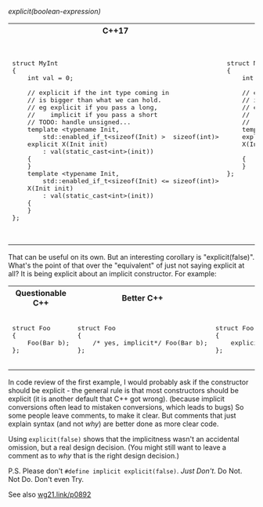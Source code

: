 
_explicit(boolean-expression)_



<table>
<tr>
<th>
C++17
</th>
<th>
C++20
</th>
</tr>
<tr>
<td  valign="top">

<pre lang="cpp">


struct MyInt
{
    int val = 0;

    // explicit if the int type coming in
    // is bigger than what we can hold.
    // eg explicit if you pass a long,
    //    implicit if you pass a short
    // TODO: handle unsigned...
    template &lt;typename Init,
        std::enabled_if_t&lt;sizeof(Init) &gt;  sizeof(int)&gt;
    explicit X(Init init)
        : val(static_cast&lt;int&gt;(init))
    {
    }
    template &lt;typename Init,
        std::enabled_if_t&lt;sizeof(Init) &lt;= sizeof(int)&gt;
    X(Init init)
        : val(static_cast&lt;int&gt;(init))
    {
    }
};


</pre>
</td>
<td  valign="top">

<pre lang="cpp">


struct MyInt
{
    int val = 0;

    // explicit if the int type coming in
    // is bigger than what we can hold.
    // eg explicit if you pass a long,
    //    implicit if you pass a short
    // (TODO: check for unsigned...) 
    template &lt;typename Integer&gt;
    explicit(sizeof(Integer) &gt; sizeof(val))
    X(Integer init)
        : val(static_cast&lt;int&gt;(init))
    {
    }
};

</pre>
</td>
</tr>
</table>

That can be useful on its own.  But an interesting corollary is "explicit(false)".
What's the point of that over the "equivalent" of just not saying explicit at all?
It is being explicit about an implicit constructor. For example:


<table>
<tr>
<th>
Questionable C++
</th>
<th>
Better C++
</th>
<th>
C++20
</th>
</tr>
<tr>
<td  valign="top">

<pre lang="cpp">

struct Foo
{
    Foo(Bar b);
};

</pre>
</td>
<td  valign="top">

<pre lang="cpp">

struct Foo
{
    /* yes, implicit*/ Foo(Bar b);
};

</pre>
</td>
<td  valign="top">

<pre lang="cpp">

struct Foo
{
    explicit(false) Foo(Bar b);
};

</pre>
</td>
</tr>
</table>


In code review of the first example, I would probably ask if the constructor should be explicit - the general rule is that most constructors should be explicit (it is another default that C++ got wrong).
(because implicit conversions often lead to mistaken conversions, which leads to bugs)
So some people leave comments, to make it clear.  But comments that just explain syntax (and not _why_) are better done as more clear code.

Using `explicit(false)` shows that the implicitness wasn't an accidental omission, but a real design decision. (You might still want to leave a comment as to _why_ that is the right design decision.)

P.S. Please don't `#define implicit explicit(false)`. _Just Don't_. Do Not. Not Do. Don't even Try.

See also [wg21.link/p0892](https://wg21.link/p0892)
